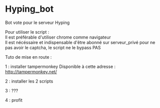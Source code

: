 # Hyping_bot
Bot vote pour le serveur Hyping

Pour utiliser le script : <br/>
Il est préférable d'utiliser chrome comme navigateur <br/>
Il est nécéssaire et indispensable d'être abonné sur serveur_privé pour ne pas avoir le captcha, le script ne le bypass PAS

Tuto de mise en route : 

1 : installer tampermonkey
Disponible à cette adresse : http://tampermonkey.net/ 

2 : installer les 2 scripts

3 : ???

4 : profit
